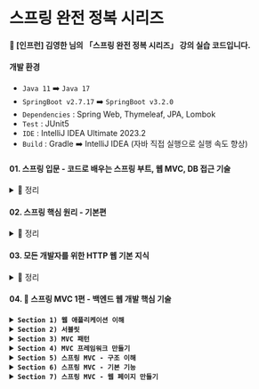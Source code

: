 # 스프링 완전 정복 시리즈

#### 📣 [인프런] 김영한 님의 「스프링 완전 정복 시리즈」 강의 실습 코드입니다.

#### 개발 환경
* `Java 11` ➡️ `Java 17`
* `SpringBoot v2.7.17` ➡️ `SpringBoot v3.2.0`
* `Dependencies` : Spring Web, Thymeleaf, JPA, Lombok
* `Test` : JUnit5
* `IDE` : IntelliJ IDEA Ultimate 2023.2
* `Build` : Gradle ➡️ IntelliJ IDEA (자바 직접 실행으로 실행 속도 향상)

#### 01. 스프링 입문 - 코드로 배우는 스프링 부트, 웹 MVC, DB 접근 기술
  <details> 
   <summary> 📑 정리 </summary>

  </details>

#### 02. 스프링 핵심 원리 - 기본편
  <details> 
   <summary> 📑 정리 </summary>
  
##### `Section 1) 객체 지향 설계와 스프링`
  * `객체 지향 설계`

      * 객체 지향의 핵심은 **다형성**
      * But, 다형성 만으로는 OCP (개방-폐쇄 원칙), DIP (의존관계 역전 원칙)를 지킬 수 없다 ! 뭔가 더 필요하다. ➡️ **스프링 프레임워크의 등장**
    
  * `스프링`

      * 스프링은 다음 기술로 다형성과 OCP, DIP이 가능하도록 지원한다.
        * DI(Dependency Injection) 
        * **DI 컨테이너**
      * 클라이언트의 코드 변경 없이 기능 확장 가능 ➡️ 쉽게 부품을 교체하듯이 개발을 가능하게 해주는 스프링
   <br>
  
##### `Section 2, 3) 스프링 핵심 원리`
  * 비즈니스 요구사항의 일부분이 미확정된 상황일지라도 개발을 무기한 연기할 수는 없다. 객체 지향 설계 기법에 따라 인터페이스를 만들어 구현체를 언제든지 갈아 끼울 수 있도록 설계한다면, 추후 요구사항이 변경되더라도 유연하게 대처할 수 있다.
      * 즉, 역할과 구현을 분리하여 자유롭게 구현 객체를 조립할 수 있게 설계하자 !
        
* `좋은 객체 지향 설계 5가지 원칙 중 SRP, DIP, OCP`
 
  *  SRP 단일 책임 원칙 : 한 클래스는 하나의 책임만 가져야 한다.
          * 관심사를 분리하자 !

  *  DIP 의존 관계 역전 원칙 : 객체는 구체화가 아닌 추상화에 의존해야 한다.
          * 의존 관계를 주입하자 !

  *  OCP 개방 폐쇄 원칙 : 소프트웨어 요소는 확장에는 열려 있으나, 변경에는 닫혀 있어야 한다.
          * 클라이언트 코드를 변경하지 않도록 하자 !
       
* `제어의 역전 IoC (Inversion of Control)`

    * 프로그램의 제어 흐름을 직접 제어하는 것이 아닌 외부에서 관리하는 설계 원칙
        * 내가 호출하는 것이 아니라 프레임워크 같은 것이 내 코드를 대신 호출해준다 ! (예 : JUnit)
       
* `의존 관계 주입 DI (Dependency Injection)`

    * 애플리케이션 실행 시점에 외부에서 실제 구현 객체를 생성하고 클라이언트에 전달해서 클라이언트와 서버의 실제 의존 관계가 연결 되는 것
    * 객체 인스턴스를 생성하고, 그 참조값을 전달하여 연결
    * 클라이언트 코드 변경 없이 클라이언트가 호출하는 대상의 타입 인스턴스 변경 가능
    * 정적인 클래스 의존 관계를 변경하지 않으면서 동적인 객체 인스턴스 의존 관계 변경 용이

* `IoC 컨테이너, DI 컨테이너`
 
    * 객체를 생성하고 관리하면서 의존 관계를 연결해주는 것
    <br>

##### `Section 4) 스프링 컨테이너와 스프링 빈`
  * `스프링 컨테이너`
    
    * 스프링에서 의존관계 주입(DI)을 이용하여 애플리케이션을 구성하는 여러 빈(Bean)들의 생명 주기와 애플리케이션의 서비스 실행 등을 관리하며 생성된 인스턴스들에게 기능 제공
      * 빈(Bean) : 스프링에서 스프링이 제어권을 가져 직접 생성하고, 의존 관계를 부여하는 오브젝트 
    * 스프링 컨테이너에 적절한 설정이 있다면, 프로그래머의 개입 없이 작성된 코드를 컨테이너가 빈을 스스로 참조한 뒤, 알아서 관리 가능
  * `BeanFactory와 ApplicationContext`

    * `BeanFactory`
      * 빈을 관리하고 조회하는 기능을 담당하는 스프링 컨테이너의 최상위 인터페이스

    * `ApplicationContext`
      * BeanFactory 기능을 모두 상속 받아 제공 
      * BeanFactory 기능 + 부가 기능 제공 ➡️ BeanFactory의 확장 버전

       💡 참고로 BeanFactory를 직접 사용할 일은 거의 없다. 부가 기능이 포함된 ApplicationContext 사용 !

##### `Section 5) 싱글톤 컨테이너`
  * `싱글톤 패턴`
      
      * 고객의 요청이 들어올 때마다 객체를 생성하는 것이 아닌, 이미 만들어진 객체를 공유하여 사용하는 패턴
        ```java
        public class Singleton {

            // 1. static 영역에 객체를 딱 1개만 생성
            private static Singleton instance = new Singleton();

            // 2. public으로 열어서 객체 인스턴스가 필요하면 이 static 메서드를 통해서만 조회하도록 허용
            public static Singleton getInstance() {
                return instance;
            }

            // 3. 생성자를 private으로 선언하여 외부에서 new 키워드를 사용한 객체 생성을 못하게 막음
            private Singleton() {
            }
        
            public void logic() {
                System.out.println("싱글톤 객체 로직 호출");
            }
        }
        ```
       
  * `싱글톤 컨테이너`

      * 유연성이 떨어지는 각종 싱글톤 패턴의 문제점을 해결하면서, 싱글톤 패턴을 적용하지 않아도 객체 인스턴스를 싱글톤으로 관리
      * 스프링 빈 : 컨테이너의 도움을 받아 싱글톤 스콥으로 관리되는 빈
      
  * `싱글톤 방식의 주의점`
      * 무상태(stateless)로 설계하자.
        * 특정 클라이언트에 의존적이거나 값을 변경할 수 있는 필드가 있으면 안된다. ➡️ 가급적 읽기만 가능해야 한다!
        * **필드에 공유되지 않는** 지역변수, 파라미터, ThreadLocal 등을 사용하자 ➡️ ❗스프링 빈의 필드에 공유값을 설정하면, 정말 큰 장애가 발생할 수 있다❗
          
  * `@Configuration`
      * @Bean만 사용해도 스프링 빈으로 등록은 되지만, 싱글톤이 유지되지 않는다. ➡️ 이때 @Configuration을 사용하면 @Bean을 등록할 때 **싱글톤이 되도록 보장**해준다.
      * @Bean이 붙은 메서드마다 이미 스프링 빈이 존재하면 존재하는 빈 반환
      * 스프링 빈이 없으면, 생성해서 스프링 빈으로 등록하고 반환하는 코드가 동적으로 만들어짐

##### `Section 6) 컴포넌트 스캔`
  * `@ComponentScan`
    
      * `@Component` 애노테이션이 붙은 클래스를 스캔하여 설정 정보가 없어도 자동으로 스프링 빈으로 등록
      * 의존 관계를 자동으로 주입해주는 `@Autowired` 기능도 제공
   
  * `컴포넌트 스캔 기본 대상`
  
      * `@Component` : 컴포넌트 스캔
      * `@Controller` : 스프링 MVC 컨트롤러
      * `@Service` : 스프링 비즈니스 로직
      * `@Repository` : 스프링 데이터 접근 계층, 데이터 계층의 예외를 스프링 예외로 변환
      * `@Configuration` : 스프링 설정 정보, 스프링 빈이 싱글톤을 유지하도록 추가 처리
   
  * `중복 등록과 충돌`
  
      * `Case 1` : 자동 빈 등록 vs 자동 빈 등록
        * 이름이 같은 경우 스프링에서 `ConflictingBeanDefinitionException` 예외 발생 
      
      * `Case 2` : 수동 빈 등록 vs 자동 빈 등록
        * 우선권 : 수동 빈 등록 ➡️ 수동 빈이 자동 빈을 오버라이딩
        * 최근 스프링 부트에서는 수동 빈 등록과 자동 빈 등록이 충돌나면, 오류가 발생하도록 기본값 설정 

##### `Section 7) 의존관계 자동 주입`
  * `다양한 의존관계 주입 방법` : **생성자 주입**, 수정자 주입(setter 주입), 필드 주입(사용 권장 X), 일반 메서드 주입
  * ❗생성자 주입을 사용하자❗     
    * 객체 생성 시, 딱 1번만 호출 ➡️ 불변하게 설계 가능          
    * 필드에 final 키워드 사용 가능한 유일한 방식
      * 주입 데이터 누락 시, 컴파일 오류 발생 ➡️ 오류 확인 용이  
    * 생성자가 딱 1개만 있으면, `@Autowired` 생락해도 자동 주입

  * `주입할 스프링 빈이 없어도 동작해야 할 때`
      * 옵션 처리    
        * `@Autowired(required=false)` : 자동 주입 대상이 없으면, 수정자 메서드 자체 호출 X
        * org.springframework.lang.@Nullable : 자동 주입 대상이 없으면, null 입력
        * Optional<> : 자동 주입 대상이 없으면, Optional.empty 입력

  * `Lombok`
    * 반복 메서드 작성 코드를 줄여주는 코드 다이어트 라이브러리
    * `@RequiredArgsConstructor` : 필수 값인 final이 붙은 필드를 모아서 생성자 자동으로 생성
   
  * `정리`
    * 편리한 자동 기능은 기본으로 사용하되, 애플리케이션의 특징에 따라 적절한 빈 등록 방식을 사용하자
      * `업무 로직 빈` : 수가 많고 어느정도 유사한 패턴이 있는 업무 로직의 경우, 자동 기능 사용 권장 
      * `기술 지원 빈` : 수가 적고 애플리케이션 전반에 걸쳐 광범위하게 영향을 미치는 기술 지원의 경우, 수동 빈으로 등록하여 명확하게 드러내는 것이 좋음
     
##### `Section 8) 빈 생명주기 콜백`
  * `객체의 초기화 및 종료 작업이 필요한 이유`
    * 시간이 걸리는 작업(DB 연결, 네트워크 소켓 등)을 애플리케이션 시작 시점에 미리 연결하여 효율성 증대
    * 빈이 소멸하기 일보 직전에 안전하게 종료할 수 있도록 메서드 호출
    * 테스트 케이스 작성시, 테스트 픽스처를 준비하는 경우

  * `스프링 빈의 이벤트 라이프사이클`
    * 스프링 컨테이너 생성 ➡️ 스프링 빈 생성 ➡️ 의존 관계 주입 ➡️ 초기화 콜백 ➡️ 사용 ➡️ 소멸 전 콜백 ➡️ 스프링 종료
      * 초기화 콜백 : 빈이 생성되고, 빈의 의존 관계 주입이 완료된 후 호출
      * 소멸 전 콜백 : 빈이 소멸되기 직전 호출 
   
  * `스프링에서 빈 생명주기 콜백을 지원하는 방법`
    * `애노테이션 (@PostConstruct, @PreDestroy)`
      * 최신 스프링에서 가장 권장하는 방법
      * 패키지 : **javax**.annotation
        * 자바 표준 ➡️ 스프링이 아닌 다른 컨테이너에서도 동작
      * But, 외부 라이브러리 적용 불가 (코드 수정 불가) ➡️ 외부 라이브러리 초기화 및 종료 필요할 경우, 설정 정보를 사용하는 `@Bean`의 `initMethod`, `destroyMethod` 적용하기

    * `빈 등록 초기화, 소멸 메서드 지정`

    * `인터페이스 (InitializingBean, DisposableBean)`

##### `Section 9) 빈 스코프`  
  * `빈 스코프`
    * 번역 그대로 '빈이 존재할 수 있는 범위'
    * 스프링이 지원하는 빈 스코프 종류 : 싱글톤, 프로토타입, 웹 관련 스코프 (request, session, application)
      * `싱글톤 빈`
        * 스프링 빈이 기본적으로 생성하는 스코프
        * 스프링 컨테이너의 시작 ~ 종료까지 유지되는 가장 넓은 범위의 스코프
        * 스프링 컨테이너에 요청할 때마다 항상 같은 객체 인스턴스의 스프링 빈 반환

      * `프로토타입 빈`  
        * 스프링 컨테이너에 요청할 때마다 새로운 프로토타입 빈을 생성하여 반환
        * 스프링 컨테이너는 프로토타입 빈의 생성과 의존 관계 주입, 그리고 초기화까지만 관여 (➡️ @PreDestroy 같은 종료 메서드 호출 X)
        * 싱글톤 빈과 함께 사용시 문제점 : `싱글톤 빈이 프로토타입 빈을 주입받는 경우`
          * 싱글톤의 프로토타입 빈이 매번 바뀌지 않고 같은 빈 사용 (싱글톤 빈이 ApplicationContext가 처음 동작할 때 빈을 만들고, 주입해서 종료될 때까지 계속 사용하기 때문에 싱글톤 빈 안에 있는 프로토타입도 처음 주입된 채 그대로 사용하게 됨) ➡️ **객체 조회가 꼭 필요한 시점까지 스프링 빈 요청을 지연 시키자 !**
            * 해결 방법 1 : `Provider`
              * ObjectProvider , JSR330 Provider 등을 사용하여 내부에서 스프링 컨테이너를 통해 해당 빈을 찾아서 반환(**DL**, **D**ependency **L**ookup)
              ```java
              @Component
              public class Single {

              @Autowired
              ObjectProvider<ProtoType> protoType;

              public ProtoType getProtoType() {
              return protoType.getIfAvailable();
                  }
              }
              ```

            * 해결 방법 2 : `Proxy`
              ```java
              @Component
              @Scope(value = "prototype", proxyMode = ScopedProxyMode.TARGET_CLASS)
              public class ProtoType {
              }
              ```
       
      * `웹 스코프`
        * 웹 환경에서만 동작한다.
        * 스프링이 해당 스코프의 종료 시점까지 관리한다. (➡️ 종료 메서드가 호출된다.)
 
  </details>

  #### 03. 모든 개발자를 위한 HTTP 웹 기본 지식
  <details> 
   <summary> 📑 정리 </summary>

##### `Section 1) 인터넷 네트워크`
  * 복잡한 인터넷 망에서 메시지를 보내기 위해 제일 먼저 IP(인터넷 프로토콜) 필요
    * 지정한 IP 주소에 데이터를 전달해주고, 패킷이라는 통신 단위로 데이터를 전달해줌
  * But, IP 프로토콜만으로는 메시지가 잘 도착했는지 신뢰하기 어렵고 포트 개념이 존재하지 않아 메시지 순서가 꼬일 수 있음 ➡️ 이런 문제점들을 **TCP 프로토콜**이 해결해줌
    * `TCP` 
      * TCP 3 way handshake을 통해 클라이언트도 서버를 믿을 수 있고, 서버도 클라이언트를 믿을 수 있음
      * 서버가 중간에 꺼질 경우 : SYN 메시지 전송 ➡️ 서버 응답 X ➡️ 클라이언트 : 어 ? 이거 응답이 없는데 ?! 문제가 있네 ! ➡️ 연결 X
      * 메시지를 보냈는데 패킷이 중간에 누락될 경우, 내가 알 수 있음 ➡️ IP 프로토콜의 한계(비신뢰성) 해결
      * 순서 보장 ➡️ IP 프로토콜의 한계(비신뢰성) 해결
  * `UDP` : IP에 PORT 번호와 체크섬 추가, 필요하면 애플리케이션에서 UDP 프로토콜 위에 기능 확장 가능
    * `PORT` : 같은 IP 안에서 동작하는 애플리케이션을 구분하기 위해서 사용
  * `DNS (Domain Name Service)`: 변하기 쉽고 외우기 어려운 IP 주소를 DNS 서버를 통해 도메인 명(예 : google.com)을 등록하여 사용할 수 있도록 도와줌
  
##### `Section 2) URI와 웹 브라우저 요청 흐름`
  * `URI (Uniform Resource Identifier)` : 인터넷 자원을 나타내는 고유 식별자
    * `URL (Uniformed Resource Locator)` : URI 에 포함되는 개념으로, 해당 자원의 위치 지정
    * `URN (Uniformed Resource Name)` : URI 에 포함되는 개념으로, 해당 자원에 이름 부여
  
  * `웹 브라우저 요청 흐름`
    * 웹 브라우저가 HTTP 메시지 생성 ➡️ SOCKET 라이브러리를 통해 요청 패킷을 서버로 전달 ➡️ 서버로 요청 패킷이 도착하면 HTTP 응답 메시지 생성 ➡️ SOCKET 라이브러리를 통해 응답 패킷을 웹 브라우저로 전달 ➡️ 웹 브라우저로 응답 패킷이 도착하면 HTML 렌더링

##### `Section 3) HTTP 기본`
 * `HTTP 특징`

   * `클라이언트 서버 구조`
     * 클라이언트 : 서버에 요청을 보내고, 응답 대기 (Request) ➡️ 서버 : 요청에 대한 결과를 만들어서 응답 (Response)
   * `무상태 프로토콜 (Stateless)`
     * 서버가 클라이언트 상태 보존 X ➡️ 클라이언트 요청이 증가해도 서버 대거 투입 가능 (스케일 아웃)
     * 웹 애플리케이션을 설계할 때는 최대한 무상태로 설계
     * 정말 어쩔 수 없는 경우에 한해서만 상태 유지 (예 : 로그인)
   * `비연결성 (Connectionless)`
     * 클라이언트 요청이 들어오면, 서버는 응답을 하고 연결 유지 X ➡️ 최소한의 자원 유지로 서버 자원 효율적으로 사용 가능
     * HTTP : 연결을 유지하지 않는 모델, 비연결성의 한계를 극복한 `HTTP 지속 연결 (Persistent Connections)`사용 
   * `HTTP 메시지`
     * HTTP 메시지 구조 
       * `start-line`
         * `request-line`
           * method SP request-target SP HTTP-version CRLF 
         * `status-line`
           * HTTP-version SP status-code SP reason-phrase CRLF 
       * `header`
         * field-name ":" OWS field-value OWS (OWS : 띄어쓰기 허용)
       * `empty line (CRLF)`
       * `message body` 
   * `단순함, 확장 가능`

##### `Section 4) HTTP 메서드`
 * HTTP 메서드 종류
   * `GET`
     * 리소스 조회 
   * `POST`
      * 요청 데이터 처리       
   * `PUT`
     * 리소스 완전 대체 (덮어쓰기), 해당 리소스가 없으면 생성
     * 클라이언트가 리소스 식별 (POST와 차이점) 
   * `PATCH`
     * 리소스 부분 변경
     * `PATCH` 지원이 안 될 경우, `POST` 사용    
   * `DELETE`
     * 리소스 제거

  * HTTP 메서드 속성
     * `안전 (Safe Methods)`
       * 계속 호출해도 리소스 변경 X  
     * `멱등 (Idempotent Methods)`
       * 같은 요청을 여러번 해도 동일 결과 조회 (GET, PUT, DELETE)
       * 외부 요인으로 중간에 리소스가 변경되는 것까지 고려 X
     * `캐시 가능(Cacheable Methods)`
       * GET, HEAD 캐시 사용 가능

##### `Section 5) HTTP 메서드 활용`
 * 데이터 전달 방식
   * `쿼리 파라미터`를 통한 데이터 전송
     * GET (조회에만 사용, 리소스 변경이 발생하는 곳은 사용 금지)
     * 주로 정렬 필터 (검색어)   

   * `메시지 바디`를 통한 데이터 전송
     * POST, PUT, PATCH
     * 회원 가입, 상품 주문, 리소스 등록, 리소스 변경

     * `HTML Form`을 통한 데이터 전송
       * GET, POST만 지원 ➡️ 제약 O
       * 컨트롤 URI (컨트롤러, Controller)
         * 동사로 된 리소스 경로 사용
         * HTTP 메서드로 해결하기 어려운 경우 추가 프로세스 실행

     * `HTTP API`를 통한 데이터 전송
       * 컬렉션 (Collection)
         * POST 기반 등록
         * 서버가 관리하는 리소스 저장소
         * 서버가 리소스 URI 생성 및 관리

       * 스토어 (Store)
         * PUT 기반 등록
         * 클라이언트가 관리하는 리소스 저장소
         * 클라이언트가 리소스 URI를 알고 관리

##### `Section 6) HTTP 상태코드`
  * 1xx (Informational) : 요청이 수신되어 처리 중
  
  * 2xx (Successful) : 요청 정상 처리
    * `200 OK`: 요청 성공
    * `201 Created` : 요청 성공해서 새로운 리소스 생성 (➡️ 생성된 리소스는 응답의 Location 헤더 필드로 식별)
    * `202 Accepted` : 요청이 접수되었으나, 처리 완료 X (예 : 배치 처리)
    * `204 No Content` : 서버가 요청을 성공적으로 수행했으나, 응답 페이로드 본문에 보낼 데이터 X (예 : 웹 문서 편집기 save 버튼)
  
  * 3xx (Redirection) : 요청을 완료하려면, 유저 에이전트(클라이언트 프로그램, 주로 웹 브라우저)의 추가 조치 필요
    * Redirect : 웹 브라우저는 3xx 응답 결과에 Location 헤더가 있으면, Location 위치로 자동 이동
    * **영구 리다이렉션** : 리소스의 URI가 영구적으로 이동 (➡️ 원래 URL 사용 X, 검색 엔진 등에서도 변경 인지)
      * `301 Moved Permanently` : 리다이렉트 요청 메서드가 GET으로 변하고, 본문이 제거될 수 있음 **(MAY)**
      * `308 Permanent Redirect` : 리다이렉트 요청 메서드와 본문 유지
    * **일시 리다이렉션** : 리소스의 URI가 일시적으로 변경 (➡️ 검색 엔진 등에서 URL 변경 금지)
      * `302 Found` : 리다이렉트시 요청 메서드가 GET으로 변하고, 본문이 제거될 수 있음 **(MAY)**
      * `307 Temporary Redirect` : 리다이렉트시 요청 메서드와 본문 유지
      * `303 See Other` : 리다이렉트시 요청 메서드가 GET으로 변경

    * **특수 리다이렉션** : 결과 대신 캐시 사용
      * `304 Not Modified` : 클라이언트에게 리소스가 수정되지 않았음을 알려줌 (➡️ 클라이언트는 로컬 PC에 저장된 캐시 재사용)
  
  * 4xx (Client Error) : 클라이언트 오류, 잘못된 문법 등으로 서버가 요청을 수행할 수 없음
    * `400 Bad Request` : 클라이언트의 잘못된 요청으로 서버가 요청을 처리할 수 없음 (예 : 요청 파라미터를 잘못 넘겼을 때, API 스펙이 맞지 않을 때)
    * `401 Unauthorized` : 클라이언트가 해당 리소스에 대한 인증이 필요함
    * `403 Forbidden` : 서버가 요청을 이해했지만, 접근 권한이 불충분하여 승인 거부
    * `404 Not Found` : 요청 리소스를 찾을 수 없거나, 클라이언트가 권한이 부족한 리소스에 접근할 때 해당 리소스를 숨기고 싶은 경우
  
  * 5xx (Server Error) : 서버 오류, 서버가 정상 요청을 처리하지 못함
    * `500 Internal Server Error` : 서버 내부 문제로 오류 발생
    * `503 Service Unavailable` : 서비스 이용 불가 (➡️ 서버가 일시적인 과부하 또는 예정된 작업으로 잠시 요청 처리 X)

##### `Section 7) HTTP 헤더1 - 일반 헤더`
 * `HTTP 헤더`
   * HTTP 전송에 필요한 모든 부가 정보
   * HTTP 표준 : `RFC723x`
      * 표현
          * 표현 데이터를 해석할 수 있는 정보 제공, 전송과 응답 둘 다 사용  
          * `Content-Type` : 표현 데이터 형식 설명
          * `Content-Encoding` : 표현 데이터 압축 방식
          * `Content-Language` : 표현 데이터 자연 언어
          * `Content-Length` : 표현 데이터 길이
     * 협상 (Content Negotiation)
          * 클라이언트가 선호하는 표현 요청, 요청시에만 사용, 구체적인 것이 우선
          * `Accept` : 클라이언트가 선호하는 미디어 타입 전달
          * `Accept-Charset` : 클라이언트가 선호하는 문자 인코딩
          * `Accept-Encoding` : 클라이언트가 선호하는 압축 인코딩
          * `Accept-Language` : 클라이언트가 선호하는 자연 언어
      * 전송 방식
          * `단순 전송` - Content-Length
          * `압축 전송` - Content-Encoding: gzip
          * `분할 전송` - Transfer-Encoding: chunked, Content-Length 사용 불가
          * `범위 전송` - Range, Content-Range
       * 일반 정보
         * `From` : 유저 에이전트의 이메일 정보
         * `Referer` : 현재 요청된 페이지의 이전 웹 페이지 주소
         * `User-Agent` : 유저 에이전트(클라이언트) 애플리케이션 정보
         * `Server` : 요청을 처리하는 오리진 서버의 소프트웨어 정보
         * `Date` : 메시지 생성 날짜
       * 특별한 정보
         * `Host` : 요청한 호스트 정보 (도메인)
         * `Location` : 페이지 리다이렉션
         * `Allow` : 허용 가능한 HTTP 메서드 
         * `Retry-After` : 유저 에이전트가 다음 요청을 하기까지 기다려야 하는 시간
       * 인증
         * `Authorization` : 클라이언트 인증 정보를 서버에 전달
         * `WWW-Authenticate` : 리소스 접근시 필요한 인증 방법 정의 (➡️ 401 Unauthorized 응답과 함께 사용)
       * 쿠키 🍪
         * 클라이언트가 서버에서 받은 쿠키를 저장하고, HTTP 요청시 서버로 전달
         * 쿠키 사용시, 무상태 프로토콜(Stateless)인 HTTP의 특성을 극복하여 사용자 로그인 세션 관리 용이
         * 쿠키 정보는 항상 서버에 전송됨 ➡️ 추가 네트워크 트래픽 유발 (최소한의 정보만 사용하고, 보안에 민감한 데이터 저장하지 않기)
         * `Set-Cookie` : 서버에서 클라이언트로 쿠키 전달 (응답)
           * 예) set-cookie: **sessionId=abcde1234**; **expires=Sat, 26-Dec-2020 00:00:00 GMT**; **path=/**; **domain=.google.com**; **Secure**

##### `Section 8) HTTP 헤더2 - 캐시와 조건부 요청`
 * `캐시 적용 ❌️`
   * 데이터가 변경되지 않아도 계속 네트워크를 통해 데이터 다운로드 ➡️ 브라우저 로딩 속도 저하 (느린 사용자 경험)
 * `캐시 적용 ⭕️`
   * 캐시 유효 시간 동안 네트워크 사용 X ➡️ 브라우저 로딩 속도 향상 (빠른 사용자 경험)
   * 만약 캐시 유효 시간을 초과하게 된다면? ➡️ `검증 헤더와 조건부 요청`
      * `검증 헤더` : 캐시 데이터와 서버 데이터가 같은지 검증하는 데이터 (Last-Modified, ETag)
      * `조건부 요청 헤더`
        * 검증 헤더로 조건에 따른 분기
          * `방법 1` If-Modified-Since, If-Unmodified-Since : Last-Modified 사용
              ##### [Case1] 캐시 유효 시간을 초과하고, 서버 데이터가 변경되지 않은 경우
              * `304 Not Modified` + 헤더 메타 정보만 응답
              * 클라이언트 : 서버가 보낸 응답 헤더 정보로 캐시의 메타 정보 갱신 ➡️ 캐시에 저장된 데이터 재활용
              ##### [Case2] 캐시 유효 시간을 초과하고, 서버 데이터가 변경된 경우
              * `200 OK` + 모든 데이터 전송

            #### 🤔 캐시 제어 로직을 서버에서 완전히 관리하고 싶으면 어떻게 해야할까 ? ➡️ 아래의 `방법 2`를 사용하자 !
          * `방법 2` If-Match, If-None-Match : ETag 사용 (Entity Tag)
              * 캐시용 데이터에 날짜가 아닌 **임의의 고유한 버전 이름** 사용
              * 데이터가 변경되면, 버전 이름도 변경 (Hash 다시 생성)
              * 클라이언트 : 단순히 값을 서버에 제공 (캐시 매커니즘 모름)
       
       * `캐시 제어 헤더`
         ##### 캐시 지시어
         * **`Cache-Control`**
           * `Cache-Control: max-age` : 캐시 유효 시간, 초 단위 (**사용 권장**)
           * `Cache-Control: no-cache` : 데이터는 캐시 해도 되지만, 항상 origin 서버에 검증하고 사용
           * `Cache-Control: no-store` : 데이터에 민감한 정보가 있으므로 저장 ❌️ 
         * `Pragma`
           * `Pragma: no-cache` : HTTP 1.0 하위 호환 
         * `Expires`
           * 캐시 만료일을 정확한 날짜로 지정 (➡️ 유연 ❌️)
           * `Cache-Control: max-age`와 함께 사용하면 Expires 무시
       
       
       * `프록시 캐시` : 클라이언트와 서버 사이에 대리로 통신을 수행하는 중계 기능 서버 
         ##### 캐시 지시어
         * `Cache-Control: public` : public 캐시에 응답 저장 가능 
         * `Cache-Control: private` : 해당 사용자만을 위한 응답, private 캐시에 응답 저장 (기본값)
         * `Cache-Control: s-maxage` : 프록시 캐시에만 적용되는 max-age
         * `Age: 60` : origin 서버에서 응답 후, 프록시 캐시 내에 머문 시간(초)
        
         #### 🤔 클라이언트가 캐시를 적용하지 않아도 임의로 웹 브라우저가 캐시를 적용하는 경우, 특정 페이지에서 캐시가 되면 안되는 정보가 있다면 어떻게 무효화할까?
       * `캐시 무효화`
         ##### 캐시 지시어 - 확실한 캐시 무효화
          * `Cache-Control: no-cache`
          * `Cache-Control: no-store`
          * `Cache-Control: must-revalidate`
            * 캐시 만료 후, 최초 조회시 origin 서버 검증 (캐시 유효 시간이라면, 캐시 사용)
            * origin 서버 접근 실패시, 항상 오류 발생 ➡️ `504(Gateway Timeout)`
          * `Pragma: no-cache`
         #### ✔️ no-cache 와 must-revaildate의 차이점
         #### ➡️ 프록시 캐시 서버와 원 서버 사이에서 네트워크 단절이 일어나 접근이 불가능한 경우
         * `no-cache` : 오류보다는 오래된 데이터라도 보여주자! ➡️ `200 OK`
         * `must-revalidate` : 항상 오류 발생 (⚠️ 중요한 정보를 사용할 경우, 예전 데이터를 보여준다면 큰 문제 발생) ➡️ `504 Gateway Timeout`
  </details>

#### 04. 🍃 스프링 MVC 1편 - 백엔드 웹 개발 핵심 기술
<details>

**<summary> `Section 1) 웹 애플리케이션 이해` </summary>**
   
* `웹 서버 (Web Server)` : http 프로토콜로 서로 데이터를 주고 받을 수 있고, 정적 데이터 및 기타 부가 기능 제공
* `웹 애플리케이션 서버 (WAS - Web Application Server)` : `웹 서버` 기능 + 프로그램 코드를 실행하여 애플리케이션 로직 수행
* `웹 시스템 구성 - WEB, WAS, DB`
  * `WEB` : 정적 리소스 처리, 애플리케이션 로직 같은 동적인 처리가 필요하면 `WAS`에 요청 위임
  * `WAS` : 중요한 애플리케이션 로직 처리 전담
  * `WAS`, `DB` 장애시, `WEB` 서버는 오류 화면 제공
 
  * `서블릿 (Servlet)` : 클라이언트의 요청을 처리하고, 그 결과를 반환하는 Servlet 클래스의 구현 규칙을 지킨 자바 기반 웹 프로그래밍 기술 (➡️ 웹 요청과 응답의 흐름을 간단한 메서드 호출만으로 체계적으로 다룰 수 있게 해줌)
  * `서블릿 컨테이너 (Servlet Container)` : 구현되어 있는 Servlet 클래스의 규칙에 맞게 서블릿을 담고 관리해주는 컨테이너
    * 웹 서버와의 통신 지원
    * 서블릿 생명주기 관리
    * 서블릿 객체 **싱글톤으로 관리** (⚠️ **공유 변수 사용 주의**)
    * 멀티 스레드 지원 및 관리
      * `스레드` : 프로세스 내에서 실제로 작업을 수행하는 주체로, 모든 프로세스는 한 개 이상의 스레드가 존재하여 작업 수행 (➡️ 멀티 스레드 프로세스 : 두 개 이상의 스레드를 가지는 프로세스)
      * 멀티 스레드에 대한 부분은 WAS가 처리 ➡️ 개발자 : 멀티 스레드 관련 코드 신경 ❌️
        #### 🤔 다중 요청이 들어올 경우, 어떻게 처리할 것인가?
        * `방법 1` 요청마다 스레드 생성
          #### [장점]
          * 동시 요청 처리 가능
          * 리소스(CPU, 메모리)가 허용할 때까지 처리 가능
          * 하나의 스레드가 지연되어도 나머지 스레드 정상 작동
          #### [단점]
          * 스레드 생성 및 Context Switching 비용 문제
          * 요청마다 스레드 생성으로 응답 속도 저하
          * 스레드 생성 제한 ❌️ (➡️ 고객 요청이 많이 올 경우, 서버 과부하)

        * **`방법 2`** ✔️ 스레드 풀
          #### [특징]
          * 요청마다 스레드 생성의 단점을 보완한 방법
          * 필요한 스레드를 스레드 풀에 보관하고 관리
          * 스레드 풀에 생성 가능한 스레드의 최대치 관리
          #### [사용]
          * 스레드가 필요하면, 이미 생성되어 있는 스레드를 스레드 풀에서 꺼내어 사용
          * 사용 종료시, 스레드 풀에 해당 스레드 반납
          #### 🤔 최대 스레드가 모두 사용중이여서 스레드 풀에 스레드가 없는 경우
          * 기다리는 요청을 거절하거나, 특정 숫자만큼만 대기할 수 있도록 설정
          #### [장점]
          * 스레드 생성 및 종료 비용 절약 
          * 스레드가 미리 생성되어 있어 응답 속도 향상
          * 스레드 생성 제한 ⭕️ (➡️ 고객 요청이 많이 오더라도 기존 요청 안전하게 처리 가능)

   #### 👉 백엔드 개발자가 HTTP를 통해서 데이터를 제공할 때 고민해야할 포인트 3가지   
   * `정적 리소스`를 어떻게 제공할 것인가?
   * 동적으로 제공되는 `HTML 페이지`를 어떻게 제공할 것인가?
   * `HTTP API`를 어떻게 제공할 것인가?
     #### ✔️ 정적 리소스
     * 웹 브라우저 요청이 들어오면, 웹 서버는 **이미 생성된 리소스 파일 제공**
     #### ✔️ HTML 페이지
     * 웹 브라우저 요청이 들어오면, 애플리케이션 로직을 수행할 수 있는 WAS가 DB에서 정보 제공 ➡️ 뷰 템플릿을 사용하여 **동적으로 HTML 생성** ➡️ 웹 브라우저로 전송 ➡️ 웹 브라우저에서 HTML 렌더링
     #### ✔️ HTTP API
     * 웹 브라우저 요청이 들어오면, 애플리케이션 로직을 수행할 수 있는 WAS가 DB에서 정보 제공 ➡️ **JSON 형식의 데이터를 웹 브라우저로 전송**
     * 다양한 시스템에서 호출
       * `웹 클라이언트` to `서버`
       * `서버` to `서버`
       * `앱 클라이언트` to `서버`
       #### 👉 데이터만 주고 받음 (➡️ UI 화면이 필요하면, 클라이언트가 별도 처리)
* `렌더링 방식`
    #### ✔️ SSR - 서버 사이드 렌더링
    * 서버 측에서 렌더링 될 페이지를 그려 클라이언트로 내려주는 방식
    * 주로 정적인 화면에 사용
    #### ✔️ CSR - 클라이언트 사이드 렌더링
    * 렌더링 될 페이지를 자바스크립트를 사용해 클라이언트 측에서 동적으로 생성하여 적용하는 방식
    * 주로 동적인 화면에 사용
    * 첫 로딩에서 빈 html 파일에 필요한 번들파일을 모두 다운로드 받음

</details>

<details>
   
**<summary> `Section 2) 서블릿` </summary>**

* 스프링 부트 서블릿 환경 구성
   * `@ServletComponentScan`
      * 서블릿 자동 등록
      * main() 메서드가 존재하는 클래스 또는 최상위 경로의 클래스에 부착하는 애노테이션
      * 하위 경로에 존재하는 모든 클래스 스캔
      ```java
      @ServletComponentScan // 서블릿 자동 등록
      @SpringBootApplication
      public class ServletApplication {
         public static void main(String[] args)  {
   		SpringApplication.run(ServletApplication.class, args);
   	   }
      }
      ```

   * `@WebServlet`, `HttpServlet`, `service() 메서드`
      ```java
      @WebServlet(name = "사용할 서블릿 객체명", urlPatterns = "url 매핑 주소")
      public class HelloServlet extends HttpServlet {

         @Override
         protected void service(HttpServletRequest request, HttpServletResponse response) throws ServletException, IOException {
         }
      }
      ```
      * `@WebServlet` : `@ServletComponentScan`의 대상임을 명시
      * `HttpServlet` : Servlet Container에 등록된 Servlet 객체가 호출되면, service() 메서드 자동 호출 ➡️ service() 메서드를 오버라이드하기 위해 HttpServlet 상속 필수
      * `service() 메서드` : response의 결과물을 생성하는 비즈니스 로직을 실행하는 코드 작성

   * `HttpServletRequest`, `HttpServletResponse`
      * 개발자가 HTTP 요청 메시지, HTTP 응답 메시지를 편리하게 사용할 수 있도록 개발자 대신 HTTP 요청 메시지 파싱
      * `HttpServletRequest` : 클라이언트로부터 전달 받은 HTTP request 메시지의 내용을 객체로 만들어줌
         * HTTP 요청 메시지
            *  `start-line` : HTTP 메서드, URL, 쿼리 스트링, 스키마, 프로토콜
            *  `request-header` : 헤더 조회
            *  `message-body` : form 파라미터 형식 조회, message body 데이터 직접 조회
         
         * 임시 저장소 기능
         
         * 세션 관리 기능
      * `HttpServletResponse` : service() 메서드에서 수행한 비즈니스 로직의 결과물을 담을 객체를 만들어줌
         * HTTP 응답 메시지
            * `status-line` : HTTP 응답 코드 지정 
            * `response-headers` : 헤더 생성 (Content-Type, Cache-Control 등) 
            * `message-body` : 바디 내용 생성
       
         * Content, 쿠키, Redirect 편의 메서드 제공 

* 서블릿 컨테이너 동작 방식
   #### 1. 스프링 부트 실행시, 내장된 톰캣 서버 실행
   #### 2. 톰캣 서버가 실행되면, ServletComponentScan이 동작하면서 Servlet Container에 Servlet 객체 등록
   #### 3. 클라이언트로부터 HTTP Request가 들어오면, WAS에서 이를 HttpServletRequest 객체로 만들어 Servlet 객체에 전달
   #### 4. Servlet 객체는 service() 메서드를 호출하고, 비즈니스 로직 수행
   #### 5. service() 메서드에서 수행한 비즈니스 로직의 결과물을 HttpServletResponse 객체에 담아 클라이언트에게 전달   

* HTTP 요청 데이터
   * `HTTP 요청 메시지를 통해 클라이언트 ➡️ 서버로 데이터를 전달하는 방법`
      #### ✔️ `GET` - 쿼리 파라미터
      * message body 없이 URL의 쿼리 파라미터에 데이터를 포함하여 전달
      * 예) 검색, 필터, 페이징 등
      ```java
      // 단일 파라미터 조회
      String username = request.getParameter("username"); 

      // 복수 파라미터 조회
      String[] usernames = request.getParameterValues("username");

      // 파라미터 이름들 모두 조회
      Enumeration<String> parameterNames = request.getParameterNames();

      // 파라미터를 Map으로 조회 
      Map<String, String[]> parameterMap = request.getParameterMap(): 
      ```
  
      #### ✔️ `POST` - HTML Form
      * message body에 쿼리 파라미터 형식으로 데이터 전달 ➡️ 따라서 body에 포함된 데이터가 어떤 형식인지 `content-type` 지정 필수
      * `content-type: application/x-www-form-urlencoded`
         * `content-type` : HTTP 메시지 바디의 데이더 형식 지정 
         * `application/x-www-form-urlencoded`
            * form으로 데이터 전송
            * **`GET` URL 쿼리 파라미터 형식**과 동일 ➡️ 쿼리 파라미터 조회 메서드 그대로 사용 가능 (`request.getParameter()`)
      * 예) 회원가입, 상품 주문 등

      #### ✔️ `HTTP message body`에 데이터를 직접 담아서 요청
      * HTTP API에 주로 사용
      * 데이터 형식 : **JSON(주로 사용)**, XML, TXT 등
         #### ✔️ 단순 text를 사용할 경우
         * content-type : **text/plain**
         * InputStream 사용
            ```java
            @WebServlet(name = "requestBodyStringServlet", urlPatterns = "/request-body-string")
            public class RequestBodyStringServlet extends HttpServlet {
   
               @Override
               protected void service(HttpServletRequest request, HttpServletResponse response) throws ServletException, IOException {
                  ServletInputStream inputStream = request.getInputStream(); // byte 코드 반환
                  String messageBody = StreamUtils.copyToString(inputStream, StandardCharsets.UTF_8); // byte 코드 ➡️ 문자(String)
               }
            }
            ```

        #### ✔️ JSON 형식을 사용할 경우 (주로 사용)
        * content-type : **application/json**
        * InputStream & ObjectMapper 사용
           ```java
            @WebServlet(name = "requestBodyJsonServlet", urlPatterns = "/request-body-json")
            public class RequestBodyJsonServlet extends HttpServlet {
   
               @Override
               protected void service(HttpServletRequest request, HttpServletResponse response) throws ServletException, IOException {
                  ServletInputStream inputStream = request.getInputStream(); // byte 코드 반환
                  String messageBody = StreamUtils.copyToString(inputStream, StandardCharsets.UTF_8); // byte 코드 ➡️ 문자(String)
                  HelloData helloData = objectMapper.readValue(messageBody, HelloData.class); // JSON 결과를 파싱해서 사용할 수 있는 자바 객체로 변환         
               }
            }
            ```
        * ObjectMapper
           * JSON 결과를 파싱해서 사용할 수 있는 자바 객체로 변환
           * JSON 변환 라이브러리(Jackson, Gson 등)에 포함
              * Spring Boot : 기본으로 Jackson 라이브러리 제공      

* HTTP 응답 데이터
     #### ✔️ 단순 텍스트 응답
     * `response.getWriter()` 사용  

     #### ✔️ HTML 응답
     * content-type : **text/html**
     * `response.getWriter()` 사용 

     #### ✔️ HTTP API - MessageBody JSON 응답  
     * content-type : **application/json** (utf-8 형식을 사용하도록 정의되어 있음 ➡️ charset=utf-8 지원 ❌️)
     * `objectMapper.writeValueAsString()` : 객체 ➡️ JSON 문자

</details>

<details>

**<summary> `Section 3) MVC 패턴` </summary>**

* MVC 패턴 개요
     #### ✔️ 너무 많은 역할
     * 기존 방식
        * Servlet : view 화면을 위한 html을 만드는 작업이 자바 코드에 섞여 지저분하고 복잡함
        * JSP : 자바 코드, 데이터 조회 리포지토리 등 다양한 코드가 모두 JSP에 담겨 있음 ➡️ 🙁 너무 많은 역할 담당 (유지보수 어려움) 
     #### ✔️ 비즈니스 로직과 뷰 렌더링 변경 라이프 사이클 상이
     * 비즈니스 로직과 뷰 렌더링을 하나의 코드로 관리하면 유지보수 어려움  
     #### ✔️ 기능 특화
     * JSP와 같은 뷰 템플릿은 화면을 렌더링 하는데 최적화 되어 있기 때문에 이 부분의 업무만 담당하는 것이 효과적
 
* MVC 패턴 (Model View Controller)
   * 하나의 서블릿이나 JSP로 처리하던 것을 Controller와 View 라는 영역으로 서로 역할을 나눈 것
      * **컨트롤러 (Controller)** : HTTP 요청을 받아서 파라미터를 검증하고, 비즈니스 로직 실행 ➡️ 뷰에 전달할 결과 데이터를 조회하여 모델에 담음
      * **모델 (Model)** : 뷰에 출력할 데이터를 담아둠
      * **뷰 (View)** : 모델에 담겨있는 데이터를 사용하여 화면을 그려줌 (HTML 생성)      

   * MVC2 패턴 동작 방식 
   
<p align="center"><img width="60%" src="https://github.com/iams0m/SpringStudy/assets/105639531/8f031808-6885-4227-8bcc-ffc9e0640d8b"/></p>

* MVC 패턴의 한계
    #### ✔️ 포워드 중복
    #### ✔️ ViewPath 중복
    #### ✔️ 사용하지 않는 코드 존재
    #### ✔️ 공통 처리의 어려움

   #### 🤔 그렇다면 어떻게 MVC 패턴의 단점을 해결할 것인가?
   * **`프론트 컨트롤러 (Front Controller)`**
      * 컨트롤러 호출 전, 먼저 **공통 기능 처리**
      * 프론트 컨트롤러 서블릿 하나로 클라이언트의 요청을 받아 요청에 맞는 컨트롤러를 찾아 추가로 컨트롤러 호출
      * 프론트 컨트롤러를 제외한 나머지 컨트롤러는 서블릿 사용하지 않아도 됨

</details>

<details>

**<summary> `Section 4) MVC 프레임워크 만들기` </summary>**

#### 프론트 컨트롤러 도입 - V1
* 모든 HTTP 요청을 받는 FrontController 클래스 생성 ➡️ 해당 클래스에서 URI를 통해 Controller의 매핑 정보 조회 ➡️ Controller 호출하여 로직 처리

<p align="center"><img width="60%" src="https://github.com/iams0m/SpringStudy/assets/105639531/11d2a8c9-7658-4890-b468-96af39d19edd"/></p>

#### View 분리 - V2
   * V1 구조 : 컨트롤러 ➡️ 뷰로 이동하는 부분에 중복 존재, 코드가 깔끔하지 않음 ➡️ **별도로 뷰를 처리하는 객체를 생성**하여 V1 구조 개선

<p align="center"><img width="60%" src="https://github.com/iams0m/SpringStudy/assets/105639531/acd0290f-068d-483e-9c01-4d24e742d4cf"/></p>
        
   * 기존 V1의 컨트롤러에 존재하는 View 관련 로직을 MyView 객체에 추가 ➡️ V2 Controller는 로직을 처리한 후, MyView 객체 반환 ➡️ Servlet에서 이를 받아 render() 메서드 실행 ➡️ MyView 객체가 JSP를 forward하여 처리
    
#### Model 추가 - V3
  * V2 구조 : Controller에서 사용하지 않는 코드를 파라미터로 전달 받음(HttpServletRequest, HttpServletResponse), 뷰 이름 중복 ➡️ 서블릿 의존 코드를 제거하기 위해 **Model을 추가**하고, **중복되는 뷰 이름을 제거**하여 V2 구조 개선
 
<p align="center"><img width="60%" src="https://github.com/iams0m/SpringStudy/assets/105639531/25e2429a-0fa5-4fd8-92b4-e74c1c98f45f"/></p>
   
   #### ✔️ ModelView
   * 뷰의 논리적인 이름과 뷰를 렌더링 할 때 필요한 model 객체를 map으로 가짐 ➡️ 컨트롤러 : 뷰에 필요한 데이터를 key, value로 넣어주면 됨 (프레임워크에 종속적), 실제 뷰의 물리적인 이름은 프론트 컨트롤러에서 처리 (viewResolver)
   * `HttpServletRequest`가 제공하는 파라미터 : 프론트 컨트롤러가 `Map`에 담아 호출 ➡️ 응답 결과로 ModelView 객체 반환

   #### ✔️viewResolver
   * 실제 뷰를 찾아주는 해결사
      #### 🤔 왜 뷰 리졸버를 써야할까 ?
      * 폴더 이름이 변경될 경우, Controller 건들 필요 전혀 ❌️ ➡️ viewResolver 메서드 안에 있는 경로만 수정    


#### 단순하고 실용적인 컨트롤러 - V4
   * V3 구조 : 컨트롤러에 ModelView 객체를 생성하고 반환해야 하는 번거로움 존재 ➡️ 조금 더 단순하고 실용성 있는 V4 버전을 사용하여 V3 구조 개선

<p align="center"><img width="60%" src="https://github.com/iams0m/SpringStudy/assets/105639531/cbd716b6-9ba8-4303-9a60-2ff0f33b2b9b"/></p>

   #### 기존 ➡️ 변경
   * 인터페이스에 ModelView ⭕️ ➡️ **인터페이스에 ModelView ❌️**
   * 컨트롤러 : ModelView 반환 ➡️ **뷰의 논리적인 이름인 ViewName만 반환**
   * ModelView에서 model을 꺼냄 ➡️ **프론트 컨트롤러에서 model 객체를 파라미터로 넘김 (컨트롤러에서 모델을 별도로 생성할 필요 ❌️)**

#### 유연한 컨트롤러 - V5
   #### 🤔 하나의 프로젝트에서 여러가지 컨트롤러 방식을 사용하고 싶은 경우 어떻게 해야할까?
   * V4 구조 : 프론트 컨트롤러에서 한가지 방식의 컨트롤러 인터페이스만 사용 가능 (인터페이스 제약으로 컨트롤러 방식 유연하게 사용 ❌️) ➡️ 프론트 컨트롤러가 다양한 방식의 컨트롤러를 처리할 수 있도록 **어댑터 패턴** 적용
 
<p align="center"><img width="60%" src="https://github.com/iams0m/SpringStudy/assets/105639531/f24a0925-badf-40ea-bba8-78a1416af6ae"/></p>  

   #### 기존 ➡️ 변경
   * 컨트롤러 (Controller) ➡️ 핸들러 (Handler)
     * 컨트롤러 직접 매핑하여 사용 ➡️ 어댑터 사용으로 컨트롤러 뿐만 아니라 **어댑터가 지원하기만 하면 어떤 것이라도 URL에 매핑하여 사용 가능 !** 그래서 더 넓은 범위로 이름 변경
     * 프론트 컨트롤러가 실제 컨트롤러 호출 ➡️ **어댑터를 통해 실제 컨트롤러 호출**
    
   #### ✔️ 핸들러
   * 컨트롤러의 더 넓은 범위
   
   #### ✔️ 핸들러 어댑터
   * 인터페이스의 스펙이 다를 때, 중간에 스펙이 맞도록 변환하여 다양한 종류의 컨트롤러를 호출할 수 있도록 하는 객체
   * 컨트롤러가 반환한 뷰 이름을 ModelView로 만들어서 형식을 맞추어 반환

</details>

<details>
  
**<summary> `Section 5) 스프링 MVC - 구조 이해` </summary>**

#### SpringMVC 구조
<p align="center"><img width="60%" src="https://github.com/iams0m/SpringStudy/assets/105639531/17cb0401-0848-4ffa-8228-980cbda7a92d"/></p> 

* #### 직접 만든 프레임워크 ➡️ 스프링 MVC 비교
   * `FrontController` ➡️ `DispatcherServlet`
   * `handlerMappingMap` ➡️ `handlerMapping`
   * `MyHandlerAdapter` ➡️ `HandlerAdapter`
   * `ModelView` ➡️ `ModelAndView`
   * `viewResolver(메서드)` ➡️ `ViewResolver(인터페이스)` 
   * `MyView(메서드)` ➡️ `View(인터페이스)` 

* #### 동작 순서
   1. **`핸들러 조회`** : 핸들러 매핑을 통해 요청 URL에 매핑된 핸들러(컨트롤러) 조회
   2. **`핸들러 어댑터 조회`** : 핸들러를 실행할 수 있는 핸들러 어댑터 조회
   3. **`핸들러 어댑터 실행`**
   4. **`핸들러 실행`** : 핸들러 어댑터가 실제 핸들러 실행
   5. **`ModelAndView 반환`** : 핸들러 어댑터에서 핸들러가 반환하는 정보를 ModelAndView로 변환하여 반환
   6. **`viewResolver 호출`** : 뷰 리졸버를 찾아 실행
   7. **`View 반환`** : 뷰 리졸버는 뷰의 논리 이름을 물리 이름으로 바꾸고, 렌더링 역할을 담당하는 뷰 객체 반환
   8. **`뷰 렌더링`** : 뷰를 통해 뷰 렌더링


#### ✔️ 핸들러 매핑과 핸들러 어댑터 
* 스프링 부트가 자동 등록하는 핸들러 매핑과 핸들러 어댑터
   * `HandlerMapping`
      * 0 = RequestMappingHandlerMapping ➡️ 애노테이션 기반의 컨트롤러 `@RequestMapping`에서 사용
      * 1 = BeanNameUrlHandlerMapping ➡️ 스프링 빈 이름으로 핸들러를 찾음 
   * `HandlerAdapter`
      * 0 = RequestMappingHandlerAdapter ➡️ 애노테이션 기반의 컨트롤러 `@RequestMapping`에서 사용
      * 1 = HttpRequestHandlerAdapter ➡️ HttpRequestHandler 처리
      * 2 = SimpleControllerHandlerAdapter ➡️ Controller 인터페이스 처리

* 동작 방식
   * `HandlerMapping`, `HandlerAdapter`를 순서대로 찾고 만약 없으면 다음 순서로 이동
      #### 1. 핸들러 매핑으로 핸들러 조회 - `HandlerMapping`을 순서대로 실행하여 핸들러 찾기
      #### 2. 핸들러 어댑터 조회 - `HandlerAdapter`의 `supports()`를 순서대로 호출
      #### 3. 핸들러 어댑터 실행   


#### ✔️ 뷰 리졸버  
* 스프링 부트 : `InternalResourceViewResolver` 라는 뷰 리졸버 자동 등록 ➡️ `application.properties`에 등록한 `spring.mvc.view.prefix`, `spring.mvc.view.suffix` 설정 정보 사용하여 등록

* 스프링 부트가 자동 등록하는 뷰 리졸버
   * 1 = BeanNameViewResolver ➡️ 빈 이름으로 뷰를 찾아서 반환
   * 2 = InternalResourceViewResolver ➡️ JSP를 처리할 수 있는 뷰 반환

* 동작 방식
   * `InternalResourceViewResolver`를 호출하는 경우 
      #### 1. 핸들러 어댑터 호출 - 핸들러 어댑터를 통해 논리 뷰 이름 획득
      #### 2. ViewResolver 호출 - 논리 뷰 이름으로 ViewResolver 순서대로 호출 
      #### 3. InternalResourceViewResolver 호출 - `InternalResourceView` 반환
        * JSP : `forward()`를 통해 해당 JSP로 이동하여 렌더링
        * JSP를 제외한 나머지 뷰 템플릿 : `forward()` 과정 없이 바로 실제 뷰 렌더링
      #### 4. view.render() 호출


**`1. 스프링 MVC - 시작하기`**
* `@RequestMapping` 애노테이션 기반의 스프링 MVC 컨트롤러 사용

#### ✔️ `@Controller`
* 스프링이 자동으로 스프링 빈으로 등록 (➡️ 내부에 `@Component` 애노테이션이 있어서 **컴포넌트 스캔의 대상**이 됨)
* 스프링 MVC에서 애노테이션 기반 컨트롤러로 인식 (➡️ `RequestMappingHandlerMapping`에서 사용)

#### ✔️ `@RequestMapping`
* 요청 정보 매핑
* 해당 URL이 호출되면 이 메서드 호출


**`2. 스프링 MVC - 컨트롤러 통합`**
* 컨트롤러를 하나로 통합하면서 중복되는 `@RequestMapping`의 URL을 `메서드 레벨` ➡️ `클래스 레벨`로 변경
   * `클래스 레벨`과 `메서드 레벨`을 조합하여 사용


**`3. 스프링 MVC - 실용적인 방식`**
   #### 기존 ➡️ 변경
   * ModelAndView 직접 생성하여 반환 ➡️ ViewName 직접 반환
   * `request.getParameter()` ➡️ `@RequestParam` 사용
   * `@RequestMapping` ➡️ `@GetMapping`, `@PostMapping` 등으로 HTTP Method를 애노테이션으로 구분
</details>

<details>
  
**<summary> `Section 6) 스프링 MVC - 기본 기능` </summary>**
#### 요청 매핑
   * `@RestController`
      * `@Controller` : 반환 값이 `String`이면 뷰를 찾고 뷰 렌더링
      * `@RestController` : 반환 값으로 뷰를 찾는 것이 아닌 **HTTP 메시지 바디에 바로 입력** ➡️ **실행 결과로 메시지 출력**

   * 요청 매핑 방법
      #### ✔️ HTTP 메서드
      * `@RequestMapping`에 `method` 속성으로 HTTP 메서드를 지정하지 않으면, HTTP 메서드와 무관하게 호출
         * GET, POST, PUT, PATCH, DELETE, HEAD 모두 허용
   
      #### ✔️ HTTP 메서드 매핑
      * `method` : 특정 HTTP 메서드 요청만 허용
      * 축약하여 사용 가능 (`method` + `@RequestMapping`) : `@GetMapping`, `@PostMapping`, `@PutMapping`, `@DeleteMapping`, `@PatchMapping`

      #### ✔️ PathVariable(경로 변수) 사용
      * 리소스 경로에 식별자 삽입 ➡️ 최근 HTTP API에서 선호하는 방식
      * `@PathVariable`의 이름과 파라미터 이름이 같으면 생략 가능
         * @PathVariable("userId") String userId ➡️ @PathVariable userId
      * 다중 사용 가능
    
      #### ✔️ 특정 파라미터/헤더 조건 매핑
      * 특정 파라미터/헤더가 있거나 없는 조건 추가

      #### ✔️ 미디어 타입 조건 매핑
      * HTTP 요청 Content-Type, consume
         * HTTP 요청의 Content-Type 헤더를 기반으로 미디어 타입 매핑
         * 타입이 맞지 않으면, `HTTP 415 상태코드(Unsupported Media Type)` 반환
 
      * HTTP 요청 Accept, produce
         * HTTP 요청의 Accept 헤더를 기반으로 미디어 타입 매핑
         * 타입이 맞지 않으면, `HTTP 406 상태코드(Not Acceptable)` 반환
       
#### HTTP 헤더 정보 조회
   * 컨트롤러로 사용 가능한 파라미터 목록 예시
      * `HttpServletRequest`, `HttpServletResponse`
      * `HttpMethod` : HTTP 메서드 조회
      * `Locale` : Locale 정보 조회 
      * `@RequestHeader MultiValueMap<String, String> headerMap` : 모든 HTTP 헤더를 MultiValueMap 형식으로 조회
         * `MultiValueMap` : 하나의 키에 여러 값을 받을 때 사용
      * `@RequestHeader("host") String host` : 특정 HTTP 헤더 조회    
      * `@CookieValue(value = "myCookie", required = false) String cookie` : 특정 쿠키 조회
      * 그 외 파라미터 목록은 [공식 메뉴얼](https://docs.spring.io/spring-framework/reference/web/webmvc/mvc-controller/ann-methods/arguments.html)에서 확인
    
#### HTTP 요청 파라미터
* 클라이언트 ➡️ 서버로 요청 데이터를 전달할 때 주로 다음 3가지 방법 사용
   * GET - 쿼리 파라미터
   * POST - HTML Form
   * HTTP message body에 직접 데이터를 담아 요청 

* 요청 파라미터를 편리하게 사용할 수 있는 방법 - `@RequestParam`, `@ModelAttribute`
   #### ✔️ `@RequestParam`
   * 파라미터 이름으로 바인딩
   
   * `@RequestParam`의 `name(value)` 속성을 파라미터 이름으로 사용
   
   * HTTP 파라미터 이름이 변수 이름과 같으면, `@RequestParam(name="xx")` 생략 가능 ➡️ String, int, Integer 등의 **단순 타입이면 `@RequestParam`도 생략 가능**
   * `@RequestParam.required` : 파라미터 필수 여부 ➡️ 기본값은 파라미터 필수 (`required = true`)
   
   * `@RequestParam.defaultValue` : 파라미터에 값이 없는 경우 기본 값 적용, 빈 문자의 경우에도 설정한 기본 값 적용
   
   * 파라미터 Map, MultiValueMap으로 조회하기
      * `@RequestParam Map`
         * `Map(key=value)`
       
      * `@RequestParam MultiValueMap`
         * `MultiValueMap(key=[value1, value2, ...] ex) (key=userIds, value=[id1, id2])`    

   #### ✔️`@ModelAttribute`
   * 요청 파라미터를 받아서 필요한 객체를 만들고, 그 객체에 값을 넣어주는 과정을 완전히 자동화해주는 애노테이션

     ```java
     @ResponseBody
     @RequestMapping("/model-attribute-v1")
     public String modelAttributeV1(@ModelAttribute HelloData helloData) {
        log.info("username={}, age={}", helloData.getUsername(), helloData.getAge());
        return "ok";
     }
     ```
      #### 1. `HelloData` 객체 생성
      #### 2. 요청 파라미터 이름으로 `HelloData` 객체의 프로퍼티의 setter를 호출하여 파라미터 값 입력 (파라미터 이름이 `username`이면, `setUsername()` 메서드를 찾아 호출하면서 값 입력)
       * 프로퍼티 : 객체에 `getUsername()`, `setUsername()` 메서드가 있으면, 이 객체는 `username` 이라는 프로퍼티를 가지고 있음
  
   * argument resolver로 지정해둔 타입을 제외하고 **기본적으로 내가 만드는 클래스들은 `@ModelAttribute` 생략 가능**

#### HTTP 요청 메시지
* 요청 파라미터와 다르게 HTTP 메시지 바디를 통해 데이터가 직접 넘어오는 경우 `@RequestParam`, `@ModelAttribute` 사용 ❌️ (HTML Form 형식으로 전달되는 경우 제외)
   #### ✔️ 단순 텍스트
   * `Input/OutputSteam`
     * `InputStream`(Reader) : HTTP 요청 메시지 바디의 내용을 직접 조회
     * `OutputStream`(Writer) : HTTP 응답 메시지 바디에 결과 직접 출력 

    ```java
     @Slf4j
     @Controller
     public class RequestBodyStringController {
          @PostMapping("/request-body-string")
          public void requestBodyString(InputStream inputStream, Writer responseWriter) throws IOException {
             String messageBody = StreamUtils.copyToString(inputStream, StandardCharsets.UTF_8);

             log.info("messageBody={}", messageBody);
             responseWriter.write("ok");
     }
    ```
   
   * `HttpEntity`
     * HTTP header, body 정보를 편리하게 조회 (메시지 바디 정보 직접 조회)
     * 응답에서도 사용 가능
        * 메시지 바디 정보 직접 반환
        * 헤더 정보 포함 가능
        * view 조회 ❌️ (바로 바디의 데이터를 가지고 HTTP 응답 메시지에 넣어버림) 
     * 스프링 MVC 내부에서 HTTP 메시지 바디를 읽어 문자나 객체로 변환하여 전달해주는 `HttpMessageConverter` 사용
     * `HttpEntity`를 상속받은 다음 객체들도 동일 기능 제공
        * `RequestEntity`(요청) : HttpMethod, url 정보 추가
        * `ResponseEntity`(응답) : HTTP 상태 코드 설정 가능
 
    ```java
     @Slf4j
     @Controller
     public class RequestBodyStringController {
          @PostMapping("/request-body-string")
          public HttpEntity<String> requestBodyString(HttpEntity<String> httpEntity) throws IOException {
             String messageBody = httpEntity.getBody();
             log.info("messageBody={}", messageBody);

             return new HttpEntity<>("ok");
     }
    ```
   * `@RequestBody`
      * HTTP 메시지 바디 정보를 편리하게 조회할 수 있는 애노테이션
      * 실무에서 주로 사용하는 방식 

    ```java
     @Slf4j
     @Controller
     public class RequestBodyStringController {
          @ResponseBody // 응답 결과를 HTTP 메시지 바디에 직접 담아서 전달할 수 있는 애노테이션
          @PostMapping("/request-body-string")
          public String requestBodyString(@RequestBody String messageBody) {
             log.info("messageBody={}", messageBody);
             return "ok";
     }
    ```

   #### ✔️ JSON
   * 문자로 된 JSON 데이터를 Jackson 라이브러리인 `objectMapper`를 사용해 자바 객체로 변환
   * `Input/OutputSteam`
      * `HttpServletRequest`를 사용하여 직접 HTTP 메시지 바디에서 데이터를 읽어와 문자로 변환
      ```java
      @Slf4j
      @Controller
      public class RequestBodyJsonController {

          private ObjectMapper objectMapper = new ObjectMapper(); // JSON 데이터 ➡️ 자바 객체

          @PostMapping("/request-body-json")
          public void requestBodyJson(HttpServletRequest request, HttpServletResponse response) throws IOException {
             ServletInputStream inputStream = request.getInputStream();
             String messageBody = StreamUtils.copyToString(inputStream, StandardCharsets.UTF_8);

             log.info("messageBody={}", messageBody);
             HelloData data = objectMapper.readValue(messageBody, HelloData.class);
             log.info("username={}, age={}", data.getUsername(), data.getAge());

             response.getWriter().write("ok");
          }
     }
     ```
   * `@RequestBody` 문자 변환
      * HTTP 메시지에서 데이터를 꺼내고 messageBody에 저장
      ```java
      @Slf4j
      @Controller
      public class RequestBodyJsonController {

          private ObjectMapper objectMapper = new ObjectMapper(); // JSON 데이터 ➡️ 자바 객체

          @ResponseBody
          @PostMapping("/request-body-json")
          public String requestBodyJson(@RequestBody String messageBody) throws IOException {
             HelloData data = objectMapper.readValue(messageBody, HelloData.class);
             log.info("username={}, age={}", data.getUsername(), data.getAge());
             return "ok";
          }
     }
     ```
   * `@RequestBody` 객체 변환
      * `@RequestBody`에 직접 만든 객체 지정 (`@RequestBody HelloData data`) ➡️ HTTP 메시지 컨버터가 JSON을 객체로 변환해주어 `HelloData data = objectMapper.readValue(messageBody, HelloData.class);` 코드를 대신해줌 
      ```java
      @Slf4j
      @Controller
      public class RequestBodyJsonController {

          private ObjectMapper objectMapper = new ObjectMapper(); // JSON 데이터 ➡️ 자바 객체

          @ResponseBody
          @PostMapping("/request-body-json")
          public String requestBodyJson(@RequestBody HelloData data) { 
             log.info("username={}, age={}", data.getUsername(), data.getAge());
             return "ok";
          }
     }
     ```
     ⚠️ 주의
      * `@RequestBody` 생략 불가능
      * 생략시, `@ModelAttribute`가 적용되어 요청 파라미터 처리 (`HelloData data` ➡️ `@ModelAttribute HelloData data`)

    * `@RequestBody` 객체 변환 - `@ResponseBody`로 응답
       * `@ResponseBody` 사용으로 해당 객체를 HTTP 메시지 바디에 직접 넣어줄 수 있음
      ```java
      @Slf4j
      @Controller
      public class RequestBodyJsonController {

          private ObjectMapper objectMapper = new ObjectMapper(); // JSON 데이터 ➡️ 자바 객체

          @ResponseBody
          @PostMapping("/request-body-json")
          public HelloData requestBodyJson(@RequestBody HelloData data) { 
             log.info("username={}, age={}", data.getUsername(), data.getAge());
             return data;
          }
      }
        ```
       * `@RequestBody` 요청
          * JSON 요청 ➡️ HTTP 메시지 컨버터 ➡️ 객체
       * `@ResponseBody` 응답
          * 객체 ➡️ HTTP 메시지 컨버터 ➡️ JSON 응답

     * `HttpEntity`
    ```java
     @Slf4j
     @Controller
     public class RequestBodyJsonController {

          private ObjectMapper objectMapper = new ObjectMapper(); // JSON 데이터 ➡️ 자바 객체

          @ResponseBody
          @PostMapping("/request-body-json")
          public String requestBodyJson(HttpEntity<HelloData> httpEntity) { // helloData 제네릭으로 선언
             HelloData data = httpEntity.getBody();
             log.info("username={}, age={}", data.getUsername(), data.getAge());
             return "ok";
          }
     }
    ```

#### HTTP 응답
   #### ✔️ 정적 리소스
   * 웹 브라우저에 정적인 HTML, CSS, JS를 제공할 경우 사용
   * 스프링 부트가 기본적으로 제공하는 경로 : `src/main/resources/static`
   * 파일 변경 없이 그대로 서비스
   #### ✔️ 뷰 템플릿
   * 웹 브라우저에 동적인 HTML을 제공할 경우 사용
   * 스프링 부트가 기본적으로 제공하는 경로 : `src/main/resources/templates`
     ```java
     @Controller
     public class ResponseViewController {

          @RequestMapping("/response-view-v1")
          public ModelAndView responseViewV1() {
             ModelAndView mav = new ModelAndView("response/hello").addObject("data", "hello!");
             
             return mav;
          }

          // String을 반환하는 경우
          @RequestMapping("/response-view-v2")
          public String responseViewV2(Model model) {
             model.addAttribute("data", "hello!");             
             return "response/hello";
          }

          // void를 반환하는 경우
          @RequestMapping("/response/hello")
          public void responseViewV3(Model model) {
             model.addAttribute("data", "hello!");             
          }
     }
     ```
   * **String**을 반환하는 경우 - View or HTTP 메시지
      * `@ResponseBody` ❌ : `response/hello`로 뷰 리졸버가 실행되어 뷰를 찾고 렌더링
      * `@ResponseBody` ⭕ : 뷰 리졸버 실행 ❌ ➡️ HTTP 메시지 바디에 `response/hello` 출력
   
   * **void**를 반환하는 경우 (권장 ❌)
      * `@Controller`를 사용하고 HTTP 메시지 바디를 처리하는 파라미터가 없으면, 요청 URL을 참고해서 논리 뷰 이름으로 사용
   #### ✔️ HTTP 메시지 
   * `@ResponseBody`, `HttpEntity`를 사용하면 뷰 템플릿이 아닌 HTTP 메시지 바디에 직접 응답 데이터 출력 가능
   * `responseBodyV1`
     ```java
     @Slf4j
     @@RestController
     public class ResponseBodyController {

          @GetMapping("/response-body-string-v1")
          public void responseBodyV1(HttpServletResponse response) throws IOException {
             response.getWriter().write("ok");
          } 
     }
     ```
        * `HttpServletResponse` 객체를 통해 HTTP 메시지 바디에 직접 응답 메시지 전달

   * `responseBodyV2`
     ```java
     @Slf4j
     @@RestController // @ResponseBody + @Controller
     public class ResponseBodyController {

          // HttpEntity, ResponseEntity(Http Status) 추가
          @GetMapping("/response-body-string-v2")
          public ResponseEntity<String> responseBodyV2() {
             return new ResponseEntity<>("ok", HttpStatus.OK);
          } 
     }
     ```
        * `HttpEntity`를 상속 받은 `ResponseEntity`를 사용하여 **HTTP 메시지 바디에 응답 메시지 전달 ➕ HTTP 응답 코드 설정**

   * `responseBodyV3`
     ```java
     @Slf4j
     @@RestController
     public class ResponseBodyController {

          // @ResponseBody
          @GetMapping("/response-body-string-v3")
          public String responseBodyV3() {
             return "ok";
          } 
     }
     ```
        * `@ResponseBody` 사용하여 HTTP 메시지 컨버터를 통해 HTTP 메시지 바디에 응답 메시지 전달

   * `responseBodyJsonV1`
     ```java
     @Slf4j
     @@RestController
     public class ResponseBodyController {

          @GetMapping("/response-body-json-v1")
          public ResponseEntity<HelloData> responseBodyJsonV1() {
             HelloData helloData = new HelloData();
             helloData.setUsername("userA");
             helloData.setAge(20);
             return new ResponseEntity<>(helloData, HttpStatus.OK);
          } 
     }
     ```
        * `ResponseEntity` 사용하여 HTTP 메시지 컨버터를 통해 JSON 형식으로 변환되어 반환
           * 동적으로 응답 코드 변경 ⭕

   * `responseBodyJsonV2`
     ```java
     @Slf4j
     @@RestController
     public class ResponseBodyController {

          @ResponseStatus(HttpStatus.OK)
          // @ResponseBody
          @GetMapping("/response-body-json-v2")
          public HelloData responseBodyJsonV2() {
             HelloData helloData = new HelloData();
             helloData.setUsername("userA");
             helloData.setAge(20);
             return helloData;
          } 
     }
     ```
        * `@ResponseBody` 사용하여 HTTP 메시지 컨버터를 통해 HTTP 메시지 바디에 응답 메시지 전달 ➡️ HTTP 응답 코드 설정 불가능
           * `@ResponseStatus` 애노테이션 사용 (동적으로 응답 코드 변경 ❌)
         
#### HTTP 메시지 컨버터
* 스프링 MVC에서 HTTP 메시지 컨버터를 적용하는 경우
   * HTTP 요청 : `@RequestBody`, `HttpEntity(RequestEntity)`
   * HTTP 응답 : `@ResponseBody`, `HttpEntity(ResponseEntity)`

* HTTP 메시지 컨버터 인터페이스
   * `canRead()`, `canWrite()` : 메시지 컨버터가 해당 클래스, 미디어 타입을 지원하는지 체크
   * `read()`, `write()` : 메시지 컨버터를 통해 메시지를 읽고 쓰는 기능
 
* 스프링 부트 기본 메시지 컨버터 (일부 생략)
   * 0 = ByteArrayHttpMessageConverter ➡️ `byte[]` 데이터 처리
      * 클래스 타입 : `byte[]`, 미디어 타입 : `*/*` 
   * 1 = StringHttpMessageConverter ➡️ `String` 문자 데이터 처리
      * 클래스 타입 : `String`, 미디어 타입 : `*/*` 
   * 2 = MappingJackson2HttpMessageConverter
      * 클래스 타입 : 객체 또는 `HashMap`, 미디어 타입 : `application/json` 관련
    
* **HTTP 요청 데이터 읽기**
   * HTTP 요청 ➡️ `canRead()` 호출하여 메시지 컨버터가 메시지를 읽을 수 있는지 확인 (1. 대상 클래스 타입 지원 여부 2. HTTP 요청의 **Content-Type** 미디어 타입 지원 여부 체크) ➡️ `canRead()` 조건 만족시, `read()` 호출하여 객체 생성 후 반환
* **HTTP 응답 데이터 생성**
   * `canWrite()` 호출하여 메시지 컨버터가 메시지를 쓸 수 있는지 확인 (1. 대상 클래스 타입 지원 여부 2. HTTP 요청의 **Accept** 미디어 타입 지원 여부 체크) ➡️ `canWrite()` 조건 만족시, `write()` 호출하여 HTTP 응답 메시지 바디에 데이터 생성

#### 🤔 그렇다면 HTTP 메시지 컨버터는 스프링 MVC 어디쯤에서 사용되는 걸까?
* `@RequestMapping`을 처리하는 `@RequestMappingHandlerAdapder`
   #### [RequestMappingHandlerAdapter 동작 방식]
<p align="center"><img width="60%" src="https://github.com/iams0m/SpringStudy/assets/105639531/a46f022e-00c3-4059-b8e6-4c8ca79e8c7a"/></p>
   
   * `ArgumentResolver`
      * **HTTP 메시지 컨버터를 사용하여** 핸들러(컨트롤러)가 필요로 하는 다양한 파라미터의 값(객체) 생성 ➡️ 컨트롤러를 호출하여 값을 넘겨줌
      * 스프링에서 기본적으로 제공하는 `ArgumentResolver` : `HttpServletRequest`, `Model`, `@RequestParam`, `@ModelAttribute`, `@RequestBody`, `HttpEntity` 등 (➡️ 유연한 파라미터 처리 가능)
      * 동작 방식
         * `ArgumentResolver`의 `supportsParameter()`를 호출하여 해당 파라미터 지원 여부 체크 ➡️ 지원하면,`resolveArgument`를 호출하여 실제 객체 생성 ➡️ 컨트롤러 호출시, 생성된 객체 넘겨줌
       
   * `ReturnValueHandler`
      * **HTTP 메시지 컨버터를 호출하여** 응답 결과 생성
      * 스프링에서 기본적으로 제공하는 `ReturnValueHandler` : `ModelAndView`, `@ResponseBody`, `HttpEntity`, `String` 등

</details>

<details>

**<summary> `Section 7) 스프링 MVC - 웹 페이지 만들기` </summary>**
#### Thymeleaf
* `서버 사이드 HTML 렌더링 (SSR)` : 백엔드 서버에서 HTML을 동적으로 렌더링
* `네츄럴 템플릿` : HTML을 유지하여 웹 브라우저에서 파일을 직접 열어도 내용을 확인할 수 있고, 서버를 통해 뷰 템플릿을 거쳐 동적으로 변경된 결과도 확인 가능
* `스프링 통합 지원` : 스프링과 통합되어 있어 스프링의 다양한 기능 편리하게 사용 가능 (➡️ **Spring 진영에서 공식적으로 Thymeleaf 사용 권장 !**)
* 기본 기능
   * `타임리프 태그 속성`
      * 주로 HTML 태그에 `th:*` 속성을 지정하는 방식으로 동작
      * `th:*`로 속성을 적용하면 서버사이드에서 렌더링 되고, 기존 HTML 속성 대체
      * `th:*`이 없으면 기존 HTML 속성 그대로 사용
   
   * `URL 링크 표현식`
      * 타임리프에서 URL을 생성할 때 `@{...}` 문법 사용
      * 경로를 템플릿처럼 편리하게 사용 가능
      * 경로 변수 뿐만 아니라 쿼리 파라미터도 생성
         * `th:href="@{/basic/items/{itemId}(itemId=${item.id}, query='test')}"`
   
   * `리터럴`
      * 문법 : `|...|`
      * 타임리프에서 문자와 표현식 등은 분리되어 있기 때문에 더해서 사용해야 함
         * `<span th:text="'Welcome to our application, ' + ${user.name} + '!'">`
      * 리터럴 문법을 사용하면, 더하기 없이 편리하게 사용 가능
         * `<span th:text="|Welcome to our application, ${user.name}!|">`     

   * `반복 출력` - `th:each`
      * `<tr th:each="item : ${items}">` : 모델에 포함된 `items` 컬렉션 데이터가 `item` 변수에 하나씩 포함되고, 반복문 안에서 `item` 변수 사용 가능
         * List뿐만 아니라 배열, `java.util.Iterable`, `java.util.Enumeration`을 구현한 모든 객체 반복문 사용 가능
         * 컬렉션 수만큼 `<tr>..</tr>`이 하위 태그를 포함하여 생성됨

   * `변수 표현` - `${...}`
      * `<td th:text="${item.price}">10000</td>` : 모델에 포함된 값이나, 타임리프 변수로 선언한 값 조회 가능하며 프로퍼티 접근법 사용
    
   * `내용 변경` - `th:text`
      * 태그 안의 텍스트를 서버에서 전달 받은 값에 따라 표현하고자 할 때 사용
    
   * `속성 변경`
      * `th:value` 
         * 사용자의 입력이 필요한 요소의 value값 설정 (`input`, `checkboxes`, `radio buttons`, `dropdowns` 등)
      * `th:action`
         * HTML form에서 `action`에 값이 없으면, 현재 URL에 데이터 전송 ➡️ 하나의 URL을 사용하여 HTTP 메서드로 기능 구분 가능
            * 상품 등록 폼 : GET `/basic/items/add`
            * 상품 등록 처리 : POST `/basic/items/add`   

#### 상품 등록 처리 - `@ModelAttribute`
* 상품 등록 폼은 다음 방식으로 서버에 데이터 전달
   * **POST - HTML Form**
      * `content-type: application/x-www-form-urlencoded`
      * 메시지 바디에 쿼리 파라미터 형식으로 전달

```java
@PostMapping("/add")
public String addItem(@ModelAttribute("item") Item item, Model model) {
     itemRepository.save(item);
     //model.addAttribute("item", item); // 자동 추가, 생략 가능
     return "redirect:/basic/items/" + item.getId();
}
```

* `@ModelAttribute` 특징
   #### ✔️요청 파라미터 처리
   * `Item` 객체를 생성하고, 요청 파라미터의 값을 프로퍼티 접근법(setXxx)으로 입력

   #### ✔️Model 추가
   * 모델에 `@ModelAttribute`로 지정한 객체 자동 추가 (➡️ `model.addAttribute("item", item)` 생략 가능)

   #### ✔️`@ModelAttribute name` 생략 가능
   * 생략시, model에 저장되는 name : 클래스명 첫글자를 소문자로 변경하여 등록 (`Item` ➡️ `item`)

   #### ✔️`@ModelAttribute` 전체 생략 가능
   * 생략시, 대상 객체 모델에 자동 등록

* 마지막에 뷰 템플릿을 호출하는 대신, 상품 상세 화면으로 이동하도록 **리다이렉트** 호출
#### ⚠️ 리다이렉트를 하지 않으면, 등록 화면에서 새로 고침시 중복 등록
   * 웹 브라우저의 새로 고침 : 마지막으로 서버에 전송한 데이터 다시 전송
   * 상품 등록 폼에서 데이터를 입력하고 저장하면, **`POST /add` + 상품 데이터**를 서버로 전송 ➡️ 이 상태에서 새로 고침을 하면, 마지막에 전송한 **`POST /add` + 상품 데이터**를 서버로 다시 전송 (중복 등록 발생 !)

#### 🤔 그렇다면 이 문제를 어떻게 해결할 수 있을까?
* PRG (Post/Redirect/Get)
   * 상품 저장 후, 뷰 템플릿으로 이동하는 것이 아닌 상품 상세 화면으로 리다이렉트 호출 ➡️ 마지막에 호출한 내용이 상품 상세 화면인 `GET /items/{id}`로 변경되어 새로 고침 문제 해결

#### 🫢 만약 여기서 고객이 저장이 잘 된 건지 확인할 수 있도록 저장이 잘 되었으면 상품 상세 화면에 "저장 완료"라는 메시지를 보여달라는 요구사항이 들어왔다면 어떻게 해결할 것인가?
##### 1. `RedirectAttributes`
   ```java
   @PostMapping("/add")
   public String addItem(Item item, RedirectAttributes redirectAttributes) {
        Item savedItem = itemRepository.save(item);
        redirectAttributes.addAttribute("itemId", savedItem.getId());
        redirectAttributes.addAttribute("status", true);
        return "redirect:/basic/items/{itemId}";
   }
   ```
   
   * `redirect:/basic/items/{itemId}`
      * `pathVariable` 바인딩 : `{itemId}`
      * 나머지는 쿼리 파라미터로 처리 : `?status=true`

##### 2. 뷰 템플릿 메시지 추가
```java
   <h2 th:if="${param.status}" th:text="'저장 완료'"></h2>
```

* `th:if` : 해당 조건이 참이면 실행
* `${param.status}` : 타임리프에서 쿼리 파라미터를 편리하게 조회하는 기능  

#### 상품 수정 처리
* 상품 등록과 마찬가지로 **리다이렉트** 호출 

```java
@PostMapping("/{itemId}/edit")
public String edit(@PathVariable Long itemId, @ModelAttribute Item item) {
     itemRepository.update(itemId, item);
     return "redirect:/basic/items/{itemId}";
}
```

* `redirect:/basic/items/{itemId}` : `redirect`에서 컨트롤러에 매핑된 `@PathVariable` 값 사용 가능

</details>
